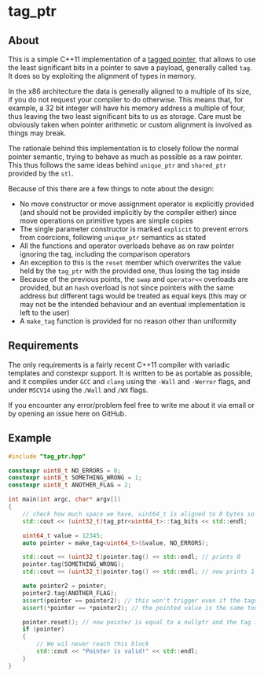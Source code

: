 # tag_ptr

## About

This is a simple C++11 implementation of a [tagged pointer](https://en.wikipedia.org/wiki/Tagged_pointer), that allows to use the least significant bits in a pointer to save a payload, generally called `tag`. It does so by exploiting the alignment of types in memory.

In the x86 architecture the data is generally aligned to a multiple of its size, if you do not request your compiler to do otherwise. This means that, for example, a 32 bit integer will have his memory address a multiple of four, thus leaving the two least significant bits to us as storage. Care must be obviously taken when pointer arithmetic or custom alignment is involved as things may break.

The rationale behind this implementation is to closely follow the normal pointer semantic, trying to behave as much as possible as a raw pointer. This thus follows the same ideas behind `unique_ptr` and `shared_ptr` provided by the `stl`.

Because of this there are a few things to note about the design:
* No move constructor or move assignment operator is explicitly provided (and should not be provided implicitly by the compiler either) since move operations on primitive types are simple copies
* The single parameter constructor is marked `explicit` to prevent errors from coercions, following `unique_ptr` semantics as stated
* All the functions and operator overloads behave as on raw pointer ignoring the tag, including the comparison operators
* An exception to this is the `reset` member which overwrites the value held by the `tag_ptr` with the provided one, thus losing the tag inside
* Because of the previous points, the `swap` and `operator<<` overloads are provided, but an `hash` overload is not since pointers with the same address but different tags would be treated as equal keys (this may or may not be the intended behaviour and an eventual implementation is left to the user)
* A `make_tag` function is provided for no reason other than uniformity

## Requirements

The only requirements is a fairly recent C++11 compiler with variadic templates and constexpr support. It is written to be as portable as possible, and it compiles under `GCC` and `clang` using the `-Wall` and `-Werror` flags, and under `MSCV14` using the `/Wall` and `/WX` flags.

If you encounter any error/problem feel free to write me about it via email or by opening an issue here on GitHub.

## Example

```cpp
#include "tag_ptr.hpp"

constexpr uint8_t NO_ERRORS = 0;
constexpr uint8_t SOMETHING_WRONG = 1;
constexpr uint8_t ANOTHER_FLAG = 2;

int main(int argc, char* argv[])
{
	// check how much space we have, uint64_t is aligned to 8 bytes so 3 bits available
	std::cout << (uint32_t)tag_ptr<uint64_t>::tag_bits << std::endl;

	uint64_t value = 12345;
	auto pointer = make_tag<uint64_t>(&value, NO_ERRORS);

	std::cout << (uint32_t)pointer.tag() << std::endl; // prints 0
	pointer.tag(SOMETHING_WRONG);
	std::cout << (uint32_t)pointer.tag() << std::endl; // now prints 1

	auto pointer2 = pointer;
	pointer2.tag(ANOTHER_FLAG);
	assert(pointer == pointer2); // this won't trigger even if the tags are different
	assert(*pointer == *pointer2); // the pointed value is the same too

	pointer.reset(); // now pointer is equal to a nullptr and the tag is 0
	if (pointer)
	{
		// We wil never reach this block
		std::cout << "Pointer is valid!" << std::endl;
	}
}
```